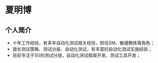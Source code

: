 # 夏明博

## 个人简介
* 十年工作经验，有多年自动化测试相关经验，担任SM、敏捷教练等角色；
* 擅长测试策略、测试分层、自动化测试，有丰富的自动化测试实施经验；
* 目前专注于5G的测试分层，自动化测试框架开发，测试工具开发；
